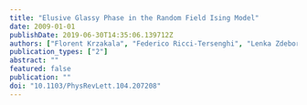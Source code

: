 ```yaml
---
title: "Elusive Glassy Phase in the Random Field Ising Model"
date: 2009-01-01
publishDate: 2019-06-30T14:35:06.139712Z
authors: ["Florent Krzakala", "Federico Ricci-Tersenghi", "Lenka Zdeborová"]
publication_types: ["2"]
abstract: ""
featured: false
publication: ""
doi: "10.1103/PhysRevLett.104.207208"
---
```


